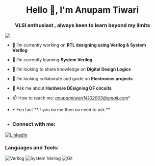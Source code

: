  <h1 align="center">Hello 👋, I'm Anupam Tiwari</h1>
<h3 align="center">VLSI enthusiast , always keen to learn beyond my limits </h3>

[![](https://visitcount.itsvg.in/api?id=Tiwari-anupam&label=Profile%20Views&color=2&icon=1&pretty=false)](https://visitcount.itsvg.in)

- 🔭 I’m currently working on **RTL designing using Verilog & System Verilog**

- 🌱 I’m currently learning **System Verilog**

- 👯 I’m looking to share knowledge on **Digital Design Logics**

- 🤝 I’m looking collaborate and guide on **Electronics projects**

- 💬 Ask me about **Hardware DEsigning OF circuits**

- 📫 How to reach me: *anupamtiwari14102003@gmail.com**

- ⚡ Fun fact **if you no me then no need to ask **

- <h3 align="left">Connect with me:</h3>
<p align="left">

<a href="https://www.linkedin.com/in/anupam-Tiwari-/"><img src="https://img.shields.io/badge/LinkedIn-blue?logo=LinkedIn&logoColor=white" alt="LinkedIn"></a>
</P>

<h3 align="left">Languages and Tools:</h3>
<p>
<img src="https://img.shields.io/badge/Verilog-8fce00?" alt="Verilog">  <img src="https://img.shields.io/badge/System_Verilog-8a6309?" alt="System Verilog">
<img src="https://img.shields.io/badge/Git-white?logo=git" alt="Git"> 
</p> 



